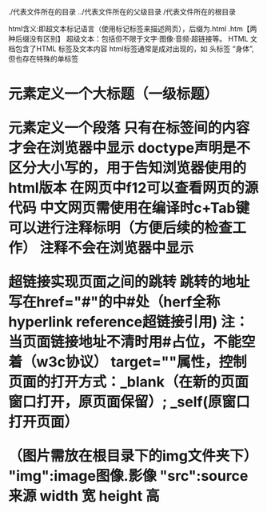 ./代表文件所在的目录
../代表文件所在的父级目录
/代表文件所在的根目录

html含义:即超文本标记语言（使用标记标签来描述网页），后缀为.html .htm【两种后缀没有区别】  超级文本：包括但不限于文字·图像·音频·超链接等。
HTML 文档包含了HTML 标签及文本内容
html标签通常是成对出现的，如<html></html>  <head></head>头标签  <body></body>“身体”,但也存在特殊的单标签
<h1>元素定义一个大标题（一级标题）
<p>元素定义一个段落
只有在<body></body>标签间的内容才会在浏览器中显示  
doctype声明是不区分大小写的，用于告知浏览器使用的html版本
在网页中f12可以查看网页的源代码
中文网页需使用<meta charset="utf-8"声明编码（计算机存储信息的一种格式）否则会出现乱码

在编译时c+Tab键可以进行注释标明（方便后续的检查工作）
注释不会在浏览器中显示             




超链接<a></a>实现页面之间的跳转
跳转的地址写在href="#"的中#处（herf全称hyperlink reference超链接引用)
注：当页面链接地址不清时用#占位，不能空着（w3c协议）
target=""属性，控制页面的打开方式：_blank（在新的页面窗口打开，原页面保留）;
                                 _self(原窗口打开页面）
                                 
                                 
                                 
                                 
（图片需放在根目录下的img文件夹下）                         
"img":image图像.影像
"src":source来源
width 宽
height 高
